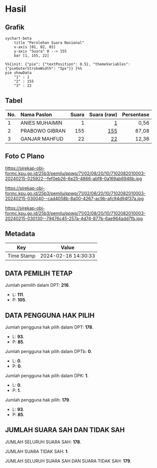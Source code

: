 # Hasil

## Grafik

```mermaid
xychart-beta
    title "Perolehan Suara Nasional"
    x-axis [01, 02, 03]
    y-axis "Suara" 0 --> 155
    bar [1, 155, 22]
```

```mermaid
%%{init: {"pie": {"textPosition": 0.5}, "themeVariables": {"pieOuterStrokeWidth": "5px"}} }%%
pie showData
    "1" : 1
    "2" : 155
    "3" : 22
```

## Tabel

| No. | Nama Paslon    | Suara | Suara (raw) | Persentase |
|:--- |:-------------- | -----:| -----------:| ----------:|
| 1   | ANIES MUHAIMIN | 1     | [1][p-1]    | 0,56       |
| 2   | PRABOWO GIBRAN | 155   | [155][p-2]  | 87,08      |
| 3   | GANJAR MAHFUD  | 22    | [22][p-3]   | 12,36      |


[p-1]: https://github.com/gigit-pemilu/pemilu-2024/blob/main/pilpres/hitung-suara/sub/71-sulawesi-utara/sub/02-minahasa/sub/08-remboken/sub/2010-paslaten/sub/003-tps/sub/paslon-1.txt
[p-2]: https://github.com/gigit-pemilu/pemilu-2024/blob/main/pilpres/hitung-suara/sub/71-sulawesi-utara/sub/02-minahasa/sub/08-remboken/sub/2010-paslaten/sub/003-tps/sub/paslon-2.txt
[p-3]: https://github.com/gigit-pemilu/pemilu-2024/blob/main/pilpres/hitung-suara/sub/71-sulawesi-utara/sub/02-minahasa/sub/08-remboken/sub/2010-paslaten/sub/003-tps/sub/paslon-3.txt

## Foto C Plano

https://sirekap-obj-formc.kpu.go.id/25b3/pemilu/ppwp/71/02/08/20/10/7102082010003-20240215-025922--fef0eb26-6e25-4866-abf8-0a169ab6946b.jpg

https://sirekap-obj-formc.kpu.go.id/25b3/pemilu/ppwp/71/02/08/20/10/7102082010003-20240215-030040--cad4058b-8a00-4267-ac9b-afc94d94f37a.jpg

https://sirekap-obj-formc.kpu.go.id/25b3/pemilu/ppwp/71/02/08/20/10/7102082010003-20240215-030130--79476c45-257a-4d74-877b-6ae964add7fb.jpg


## Metadata

| Key        | Value               |
| ---------- | ------------------- |
| Time Stamp | 2024-02-16 14:30:33 |


## DATA PEMILIH TETAP

Jumlah pemilih dalam DPT: **216**.
 * L: **111**.
 * P: **105**.

## DATA PENGGUNA HAK PILIH

Jumlah pengguna hak pilih dalam DPT: **178**.
 * L: **93**.
 * P: **85**.

Jumlah pengguna hak pilih dalam DPTb: **0**.
 * L: **0**.
 * P: **0**.

Jumlah pengguna hak pilih dalam DPK: **1**.
 * L: **0**.
 * P: **1**.

Jumlah pengguna hak pilih: **179**.
 * L: **93**.
 * P: **85**.

## JUMLAH SUARA SAH DAN TIDAK SAH

JUMLAH SELURUH SUARA SAH: **178**.

JUMLAH SUARA TIDAK SAH: **1**.

JUMLAH SELURUH SUARA SAH DAN SUARA TIDAK SAH: **179**.


